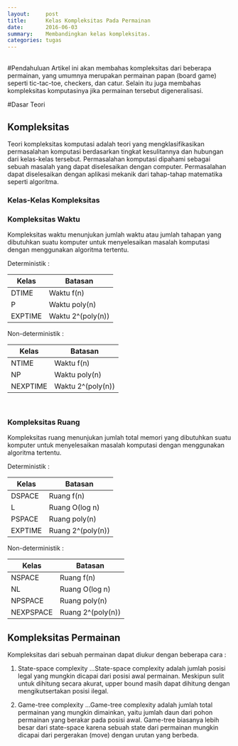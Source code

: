 ```yaml
---
layout:     post
title:      Kelas Kompleksitas Pada Permainan
date:       2016-06-03
summary:    Membandingkan kelas kompleksitas.
categories: tugas
---
```

<br>
#Pendahuluan
Artikel ini akan membahas kompleksitas dari beberapa permainan, yang umumnya merupakan permainan papan (board game) seperti tic-tac-toe, checkers, dan catur. Selain itu juga membahas kompleksitas komputasinya jika permainan tersebut digeneralisasi.

#Dasar Teori

## Kompleksitas
Teori kompleksitas komputasi adalah teori yang mengklasifikasikan permasalahan komputasi berdasarkan tingkat kesulitannya dan hubungan dari kelas-kelas tersebut. Permasalahan komputasi dipahami sebagai sebuah masalah yang dapat diselesaikan dengan computer. Permasalahan dapat diselesaikan dengan aplikasi mekanik dari tahap-tahap matematika seperti algoritma.

### Kelas-Kelas Kompleksitas

### Kompleksitas Waktu
Kompleksitas waktu menunjukan jumlah waktu atau jumlah tahapan yang dibutuhkan suatu komputer untuk menyelesaikan masalah komputasi dengan menggunakan algoritma tertentu.

Deterministik :

| Kelas         | Batasan             |
| ------------- | ------------------- |
| DTIME         | Waktu f(n)          |
| P             | Waktu poly(n)       |
| EXPTIME       | Waktu 2^(poly(n))   |

Non-deterministik :

| Kelas         | Batasan             |
| ------------- | ------------------- |
| NTIME         | Waktu f(n)          |
| NP            | Waktu poly(n)       |
| NEXPTIME      | Waktu 2^(poly(n))   |

<br>

### Kompleksitas Ruang
Kompleksitas ruang menunjukan jumlah total memori yang dibutuhkan suatu komputer untuk menyelesaikan masalah komputasi dengan menggunakan algoritma tertentu.

Deterministik :

| Kelas         | Batasan             |
| ------------- | ------------------- |
| DSPACE        | Ruang f(n)          |
| L             | Ruang O(log n)      |
| PSPACE        | Ruang poly(n)       |
| EXPTIME       | Ruang 2^(poly(n))   |

Non-deterministik :

| Kelas         | Batasan             |
| ------------- | ------------------- |
| NSPACE        | Ruang f(n)          |
| NL            | Ruang O(log n)      |
| NPSPACE       | Ruang poly(n)       |
| NEXPSPACE     | Ruang 2^(poly(n))   |

## Kompleksitas Permainan
Kompleksitas dari sebuah permainan dapat diukur dengan beberapa cara :

1. State-space complexity
...State-space complexity adalah jumlah posisi legal yang mungkin dicapai dari posisi awal permainan. Meskipun sulit untuk dihitung secara akurat, upper bound masih dapat dihitung dengan mengikutsertakan posisi ilegal.

2. Game-tree complexity
...Game-tree complexity adalah jumlah total permainan yang mungkin dimainkan, yaitu jumlah daun dari pohon permainan yang berakar pada posisi awal. Game-tree biasanya lebih besar dari state-space karena sebuah state dari permainan mungkin dicapai dari pergerakan (move) dengan urutan yang berbeda.

